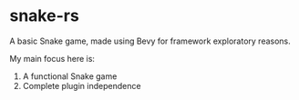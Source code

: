 # snake-rs

A basic Snake game, made using Bevy for framework exploratory reasons.

My main focus here is:

1. A functional Snake game
2. Complete plugin independence
